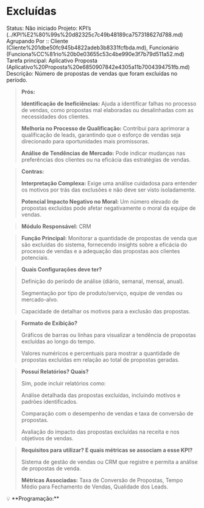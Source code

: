 # Excluídas

Status: Não iniciado
Projeto: KPI’s (../KPI%E2%80%99s%20d82325c7c49b48189ca757318627d788.md)
Agrupando Por :: Cliente (Cliente%201dbe50fc945b4822adeb3b8331fcfbda.md), Funcionário (Funciona%CC%81rio%20b0e03655c53c4be990e3f7b79d511a52.md)
Tarefa principal: Aplicativo Proposta (Aplicativo%20Proposta%20e6850907842e4305a11b7004394751fb.md)
Descrição: Número de propostas de vendas que foram excluídas no período.

> **Prós:**
> 
> 
> **Identificação de Ineficiências:** Ajuda a identificar falhas no processo de vendas, como propostas mal elaboradas ou desalinhadas com as necessidades dos clientes.
> 
> **Melhoria no Processo de Qualificação:** Contribui para aprimorar a qualificação de leads, garantindo que o esforço de vendas seja direcionado para oportunidades mais promissoras.
> 
> **Análise de Tendências de Mercado:** Pode indicar mudanças nas preferências dos clientes ou na eficácia das estratégias de vendas.
> 

> **Contras:**
> 
> 
> **Interpretação Complexa:** Exige uma análise cuidadosa para entender os motivos por trás das exclusões e não deve ser visto isoladamente.
> 
> **Potencial Impacto Negativo no Moral:** Um número elevado de propostas excluídas pode afetar negativamente o moral da equipe de vendas.
> 

> **Módulo Responsável:**
CRM
> 

> **Função Principal:**
Monitorar a quantidade de propostas de venda que são excluídas do sistema, fornecendo insights sobre a eficácia do processo de vendas e a adequação das propostas aos clientes potenciais.
> 

> **Quais Configurações deve ter?**
> 
> 
> Definição do período de análise (diário, semanal, mensal, anual).
> 
> Segmentação por tipo de produto/serviço, equipe de vendas ou mercado-alvo.
> 
> Capacidade de detalhar os motivos para a exclusão das propostas.
> 

> **Formato de Exibição?**
> 
> 
> Gráficos de barras ou linhas para visualizar a tendência de propostas excluídas ao longo do tempo.
> 
> Valores numéricos e percentuais para mostrar a quantidade de propostas excluídas em relação ao total de propostas geradas.
> 

> **Possuí Relatórios? Quais?**
> 
> 
> Sim, pode incluir relatórios como:
> 
> Análise detalhada das propostas excluídas, incluindo motivos e padrões identificados.
> 
> Comparação com o desempenho de vendas e taxa de conversão de propostas.
> 
> Avaliação do impacto das propostas excluídas na receita e nos objetivos de vendas.
> 

> **Requisitos para utilizar? E quais métricas se associam a esse KPI?**
> 
> 
> Sistema de gestão de vendas ou CRM que registre e permita a análise de propostas de venda.
> 
> **Métricas Associadas:** 
> Taxa de Conversão de Propostas, Tempo Médio para Fechamento de Vendas, Qualidade dos Leads.
> 

<aside>
💡 **Programação:**

</aside>